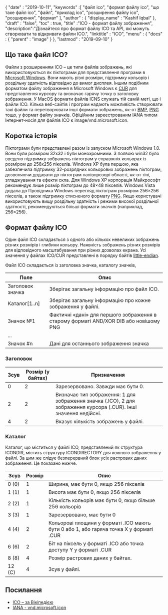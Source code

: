 {
  "date" : "2019-10-11",
  "keywords" :[ "файл ico", "формат файлу ico", "що таке файл ico", "файл", "приклад ico", "розширення файлу ico", "розширення", "формат" ],
  "author" : {
    "display_name" : "Kashif Iqbal"
},
  "draft" : "false",
  "toc" : true,
  "title" :"ICO - формат файлу зображення",
  "description":"Дізнайтеся про формат файлу ICO та API, які можуть створювати та відкривати файли ICO.",
  "linktitle" : "ICO",
  "menu" : {
    "docs" : {
      "parent" : "image"
}
},
  "lastmod" : "2019-09-10"
}

## Що таке файл ICO?

Файли з розширенням ICO – це типи файлів зображень, які використовуються як піктограми для представлення програми в [Microsoft Windows](https://www.microsoft.com/en-us/windows). Вони мають різні розміри, підтримку кольорів і роздільну здатність відповідно до вимог дисплея. Іншим подібним форматом файлу зображення в Microsoft Windows є [CUR](/uk/image/cur/) для представлення курсору та визначає гарячу точку в заголовку зображення. У MacOS формати файлів ICNS служать тій самій меті, що і файли ICO. Кілька веб-сайтів і програм надають можливість створювати такі файли та перетворювати інші формати зображень, як-от [BMP](/uk/image/bmp/), [PNG](/uk/image/png/) тощо, у формат файлу значків. Офіційним зареєстрованим IANA типом Інтернет-носія для файлів ICO є image/vnd.microsoft.icon.

## Коротка історія ##

Піктограми були представлені разом із запуском Microsoft Windows 1.0. Вони були розміром 32x32 і були монохромними. З появою win32 було введено підтримку зображень піктограм у справжніх кольорах із розміром до 256x256 пікселів. Windows XP була першою, яка забезпечила підтримку 32-розрядних кольорових зображень піктограм, дозволяючи додавати до піктограм напівпрозорі області, як-от тіні, згладжування та ефекти скла. Для Windows XP корпорація Майкрософт рекомендує лише розмір піктограм до 48×48 пікселів. Windows Vista додала до Провідника Windows перегляд піктограм розміром 256×256 пікселів, а також підтримку стисненого формату [PNG](/uk/image/png/). Якщо користувачі використовують вищу роздільну здатність і режими високої роздільної здатності, рекомендуються більші формати значків (наприклад, 256×256).

## Формат файлу ICO ##

Один файл ICO складається з одного або кількох невеликих зображень різних розмірів і глибини кольору. Наявність зображень різних розмірів для відповідного масштабування при різних дозволах екрана. Усі значення у файлах ICO/CUR представлені в порядку байтів [little-endian](https://en.wikipedia.org/wiki/Little-endian).

Файл ICO складається із заголовка значка, каталогу значків,

|Поле|Опис
---|---|
|Заголовок значка|Зберігає загальну інформацію про файл ICO.
|Каталог[1..n]|Зберігає загальну інформацію про кожне зображення у файлі.
|Значок №1|Фактичні «дані» для першого зображення в старому форматі AND/XOR DIB або новішому PNG
|...|
|Значок #n|Дані для останнього зображення значка

### Заголовок ###

|Зсув|Розмір (у байтах)|Призначення
---|---|---|
|0|2|Зарезервовано. Завжди має бути 0.
|2|2|Визначає тип зображення: 1 для зображення значка (.ICO), 2 для зображення курсора (.CUR). Інші значення недійсні.
|4|2|Вказує кількість зображень у файлі.

### Каталог ###

Каталог, що міститься у файлі ICO, представлений як структура ICONDIR, містить структуру ICONDIRECTORY для кожного зображення у файлі. За цим же слідує безперервний блок усіх растрових даних зображення. Це показано нижче.

|Зсув|Розмір|Опис
---|---|---|
|0 (0)|1|Ширина, має бути 0, якщо 256 пікселів
|1 (1)|1|Висота має бути 0, якщо 256 пікселів
|2 (2)|1|Кількість кольорів має бути 0, якщо більше 256 кольорів
|3 (3)|1|Зарезервовано, має бути 0
|4 (4)|2|Кольорові площини у форматі .ICO мають бути 0 або 1, або гаряча точка X у форматі .CUR
|6 (6)|2|Біт на піксель у форматі .ICO або точка доступу Y у форматі .CUR
|8 (8)|4|Розмір растрових даних у байтах.
|12 (C)|4|Зсув у файлі.

## Посилання ##

* [ICO – за Вікіпедією](https://en.wikipedia.org/wiki/ICO_(file_format))
* [IANA - vnd.microsoft.icon](http://www.iana.org/assignments/media-types/image/vnd.microsoft.icon)

